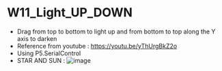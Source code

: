 # W11_Light_UP_DOWN
- Drag from top to bottom to light up and from bottom to top along the Y axis to darken
- Reference from youtube :  https://youtu.be/yThUrgBkZ2o
- Using P5.SerialControl 
- STAR AND SUN : ![image](https://user-images.githubusercontent.com/115915656/204196906-236c3fe6-7126-4048-bba8-1a2e70fcacd3.png)
